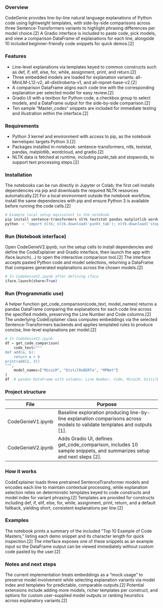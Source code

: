### Overview
CodeGenie provides line-by-line natural language explanations of Python code using lightweight templates, with side-by-side comparisons across three Sentence-Transformers variants to highlight phrasing differences per model choice.[2]
A Gradio interface is included to paste code, pick models, and view a comparison DataFrame of explanations for each line, alongside 10 included beginner-friendly code snippets for quick demos.[2]

### Features
- Line-level explanations via templates keyed to common constructs such as def, if, elif, else, for, while, assignment, print, and return.[2]
- Three embedded models are loaded for explanation variants: all-MiniLM-L12-v2, all-distilroberta-v1, and all-mpnet-base-v2.[2]
- A comparison DataFrame aligns each code line with the corresponding explanation per selected model for easy review.[2]
- Gradio UI with a textbox for Python code, a checkbox group to select models, and a DataFrame output for the side-by-side comparison.[2]
- Ten sample “Master_codes” snippets are included for immediate testing and illustration within the interface.[2]

### Requirements
- Python 3 kernel and environment with access to pip, as the notebook kernelspec targets Python 3.[2]
- Packages installed in-notebook: sentence-transformers, nltk, textstat, pandas, matplotlib, wordcloud, and gradio.[2]
- NLTK data is fetched at runtime, including punkt_tab and stopwords, to support text processing steps.[2]

### Installation
The notebooks can be run directly in Jupyter or Colab; the first cell installs dependencies via pip and downloads the required NLTK resources automatically.[2]
For a local environment outside the notebook workflow, install the same dependencies with pip and ensure Python 3 is available before running the code cells.[2]

```bash
# Example local setup equivalent to the notebook
pip install sentence-transformers nltk textstat pandas matplotlib wordcloud gradio
python -c "import nltk; nltk.download('punkt_tab'); nltk.download('stopwords')"
```

### Run (Notebook interface)
Open CodeGenieV2.ipynb, run the setup cells to install dependencies and define the CodeExplainer and Gradio interface, then launch the app with iface.launch(...) to open the interactive comparison tool.[2]
The interface accepts pasted Python code and model selections, returning a DataFrame that compares generated explanations across the chosen models.[2]

```python
# In CodeGenieV2.ipynb after defining iface
iface.launch(share=True)
```

### Run (Programmatic use)
A helper function get_code_comparison(code_text, model_names) returns a pandas DataFrame comparing the explanations for each code line across the specified models, preserving the Line Number and Code columns.[2]
The underlying CodeExplainer class computes embeddings via the selected Sentence-Transformers backends and applies templated rules to produce concise, line-level explanations per model.[2]

```python
# In CodeGenieV2.ipynb
df = get_code_comparison(
    code_text="""
def add(a, b):
    return a + b
print(add(2, 3))
""",
    model_names=["MiniLM", "DistilRoBERTa", "MPNet"]
)
df  # pandas DataFrame with columns: Line Number, Code, MiniLM, DistilRoBERTa, MPNet
```

### Project structure
| File | Purpose |
|---|---|
| CodeGenieV1.ipynb | Baseline exploration producing line-by-line explanation comparisons across models to validate templates and outputs [1]. |
| CodeGenieV2.ipynb | Adds Gradio UI, defines get_code_comparison, includes 10 sample snippets, and summarizes setup and next steps [2]. |

### How it works
CodeExplainer loads three pretrained SentenceTransformer models and encodes each line to maintain contextual processing, while explanation selection relies on deterministic templates keyed to code constructs and model index for variant phrasing.[2]
Templates are provided for constructs including def, if, elif, else, for, while, assignment, print, return, and a default fallback, yielding short, consistent explanations per line.[2]

### Examples
The notebook prints a summary of the included “Top 10 Example of Code Masters,” listing each demo snippet and its character length for quick inspection.[2]
The interface exposes one of these snippets as an example input so the DataFrame output can be viewed immediately without custom code pasted by the user.[2]

### Notes and next steps
The current implementation treats embeddings as a “mock usage” to preserve model involvement while selecting explanation variants via model index and templates for predictable, comparable outputs.[2]
Potential extensions include adding more models, richer templates per construct, and options for custom user-supplied model outputs or ranking heuristics across explanatory variants.[2]

